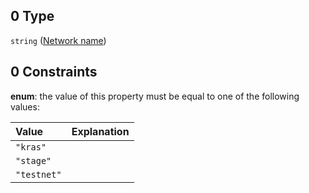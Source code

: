 ## 0 Type

`string` ([Network name](fluence-properties-relays-oneof-network-name.md))

## 0 Constraints

**enum**: the value of this property must be equal to one of the following values:

| Value       | Explanation |
| :---------- | :---------- |
| `"kras"`    |             |
| `"stage"`   |             |
| `"testnet"` |             |
